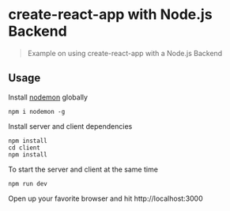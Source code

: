 # create-react-app with Node.js Backend

> Example on using create-react-app with a Node.js Backend

## Usage

Install [nodemon](https://github.com/remy/nodemon) globally

```
npm i nodemon -g
```

Install server and client dependencies

```
npm install
cd client
npm install
```

To start the server and client at the same time

```
npm run dev
```

Open up your favorite browser and hit http://localhost:3000